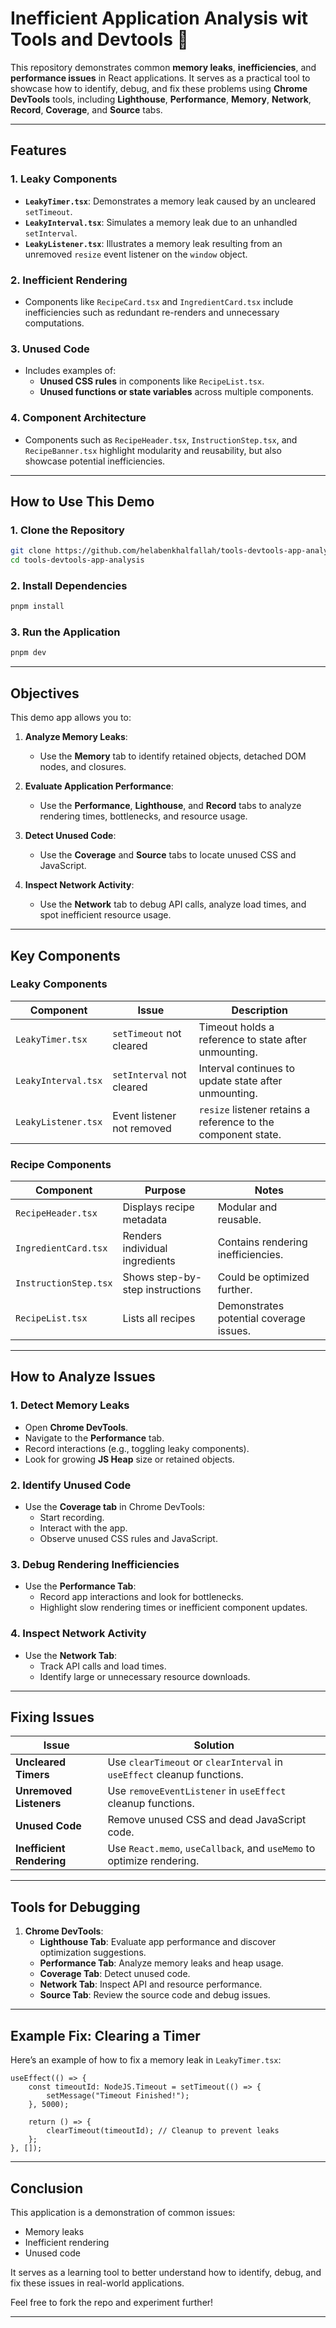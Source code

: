 
# Inefficient Application Analysis wit Tools and Devtools 🚀

This repository demonstrates common **memory leaks**, **inefficiencies**, and **performance issues** in React applications. It serves as a practical tool to showcase how to identify, debug, and fix these problems using **Chrome DevTools** tools, including **Lighthouse**, **Performance**, **Memory**, **Network**, **Record**, **Coverage**, and **Source** tabs.

---

## Features

### 1. **Leaky Components**
- **`LeakyTimer.tsx`**: Demonstrates a memory leak caused by an uncleared `setTimeout`.
- **`LeakyInterval.tsx`**: Simulates a memory leak due to an unhandled `setInterval`.
- **`LeakyListener.tsx`**: Illustrates a memory leak resulting from an unremoved `resize` event listener on the `window` object.

### 2. **Inefficient Rendering**
- Components like `RecipeCard.tsx` and `IngredientCard.tsx` include inefficiencies such as redundant re-renders and unnecessary computations.

### 3. **Unused Code**
- Includes examples of:
    - **Unused CSS rules** in components like `RecipeList.tsx`.
    - **Unused functions or state variables** across multiple components.

### 4. **Component Architecture**
- Components such as `RecipeHeader.tsx`, `InstructionStep.tsx`, and `RecipeBanner.tsx` highlight modularity and reusability, but also showcase potential inefficiencies.

---

## How to Use This Demo

### **1. Clone the Repository**
```bash
git clone https://github.com/helabenkhalfallah/tools-devtools-app-analysis.git
cd tools-devtools-app-analysis
```

### **2. Install Dependencies**
```bash
pnpm install
```

### **3. Run the Application**
```bash
pnpm dev
```

---

## Objectives

This demo app allows you to:

1. **Analyze Memory Leaks**:
    - Use the **Memory** tab to identify retained objects, detached DOM nodes, and closures.

2. **Evaluate Application Performance**:
    - Use the **Performance**, **Lighthouse**, and **Record** tabs to analyze rendering times, bottlenecks, and resource usage.

3. **Detect Unused Code**:
    - Use the **Coverage** and **Source** tabs to locate unused CSS and JavaScript.

4. **Inspect Network Activity**:
    - Use the **Network** tab to debug API calls, analyze load times, and spot inefficient resource usage.

---

## Key Components

### **Leaky Components**
| Component       | Issue                                 | Description                                           |
|------------------|--------------------------------------|-------------------------------------------------------|
| `LeakyTimer.tsx` | `setTimeout` not cleared             | Timeout holds a reference to state after unmounting. |
| `LeakyInterval.tsx` | `setInterval` not cleared          | Interval continues to update state after unmounting. |
| `LeakyListener.tsx` | Event listener not removed         | `resize` listener retains a reference to the component state. |

### **Recipe Components**
| Component          | Purpose                           | Notes                          |
|---------------------|-----------------------------------|--------------------------------|
| `RecipeHeader.tsx`  | Displays recipe metadata          | Modular and reusable.          |
| `IngredientCard.tsx`| Renders individual ingredients    | Contains rendering inefficiencies. |
| `InstructionStep.tsx` | Shows step-by-step instructions | Could be optimized further.    |
| `RecipeList.tsx`    | Lists all recipes                 | Demonstrates potential coverage issues. |

---

## How to Analyze Issues

### **1. Detect Memory Leaks**
- Open **Chrome DevTools**.
- Navigate to the **Performance** tab.
- Record interactions (e.g., toggling leaky components).
- Look for growing **JS Heap** size or retained objects.

### **2. Identify Unused Code**
- Use the **Coverage tab** in Chrome DevTools:
    - Start recording.
    - Interact with the app.
    - Observe unused CSS rules and JavaScript.

### **3. Debug Rendering Inefficiencies**
- Use the **Performance Tab**:
    - Record app interactions and look for bottlenecks.
    - Highlight slow rendering times or inefficient component updates.

### **4. Inspect Network Activity**
- Use the **Network Tab**:
    - Track API calls and load times.
    - Identify large or unnecessary resource downloads.

---

## Fixing Issues

| Issue                     | Solution                                    |
|----------------------------|--------------------------------------------|
| **Uncleared Timers**       | Use `clearTimeout` or `clearInterval` in `useEffect` cleanup functions. |
| **Unremoved Listeners**    | Use `removeEventListener` in `useEffect` cleanup functions. |
| **Unused Code**            | Remove unused CSS and dead JavaScript code. |
| **Inefficient Rendering**  | Use `React.memo`, `useCallback`, and `useMemo` to optimize rendering. |

---

## Tools for Debugging

1. **Chrome DevTools**:
    - **Lighthouse Tab**: Evaluate app performance and discover optimization suggestions.
    - **Performance Tab**: Analyze memory leaks and heap usage.
    - **Coverage Tab**: Detect unused code.
    - **Network Tab**: Inspect API and resource performance.
    - **Source Tab**: Review the source code and debug issues.

---

## Example Fix: Clearing a Timer
Here’s an example of how to fix a memory leak in `LeakyTimer.tsx`:
```tsx
useEffect(() => {
    const timeoutId: NodeJS.Timeout = setTimeout(() => {
        setMessage("Timeout Finished!");
    }, 5000);

    return () => {
        clearTimeout(timeoutId); // Cleanup to prevent leaks
    };
}, []);
```

---

## Conclusion

This application is a demonstration of common issues:
- Memory leaks
- Inefficient rendering
- Unused code

It serves as a learning tool to better understand how to identify, debug, and fix these issues in real-world applications.

Feel free to fork the repo and experiment further!

---
